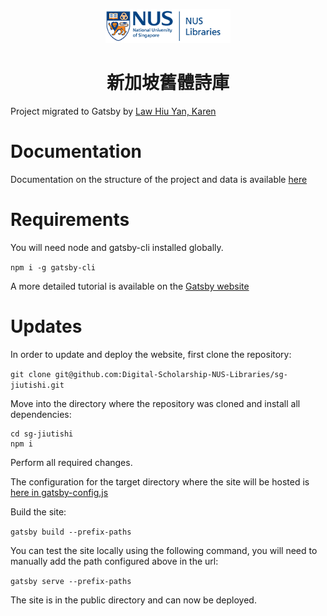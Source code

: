 <p align="center">
  <a href="https://nus.edu.sg/nuslibraries">
    <img alt="NUS Libraries" src="src/images/NUSL_logo.png" width="200" />
  </a>
</p>
<h1 align="center">
  新加坡舊體詩庫
</h1>

Project migrated to Gatsby by [Law Hiu Yan, Karen](https://github.com/karenlaw-0316)

# Documentation
Documentation on the structure of the project and data is available [here](doc/documentation.md)

# Requirements

You will need node and gatsby-cli installed globally.

```npm i -g gatsby-cli```

A more detailed tutorial is available on the [Gatsby website](https://www.gatsbyjs.com/docs/tutorial/part-0/)

# Updates
In order to update and deploy the website, first clone the repository:

```git clone git@github.com:Digital-Scholarship-NUS-Libraries/sg-jiutishi.git```

Move into the directory where the repository was cloned and install all dependencies:

```
cd sg-jiutishi
npm i
```

Perform all required changes.

The configuration for the target directory where the site will be hosted is [here in gatsby-config.js](https://github.com/Digital-Scholarship-NUS-Libraries/sg-jiutishi/blob/dff69a9b7e94caba3e671189a955979c56317752/gatsby-config.js#L2)

Build the site:

```gatsby build --prefix-paths```

You can test the site locally using the following command, you will need to manually add the path configured above in the url:

```gatsby serve --prefix-paths```

The site is in the public directory and can now be deployed.
